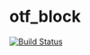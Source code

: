 # otf_block

[![Build Status](https://travis-ci.org/otim22/otf_block.svg?branch=master)](https://travis-ci.org/otim22/otf_block)